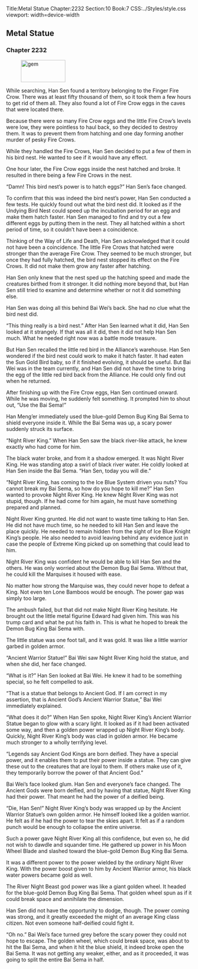 Title:Metal Statue 
Chapter:2232 
Section:10 
Book:7 
CSS:../Styles/style.css 
viewport: width=device-width
  
## Metal Statue
### Chapter 2232 
<figure>
	<img src="../Images/gem.gif" alt="gem" id="gem" width="120" height="60" />
</figure>
  

  
  While searching, Han Sen found a territory belonging to the Finger Fire Crow. There was at least fifty thousand of them, so it took them a few hours to get rid of them all. They also found a lot of Fire Crow eggs in the caves that were located there.

Because there were so many Fire Crow eggs and the little Fire Crow’s levels were low, they were pointless to haul back, so they decided to destroy them. It was to prevent them from hatching and one day forming another murder of pesky Fire Crows.

While they handled the Fire Crows, Han Sen decided to put a few of them in his bird nest. He wanted to see if it would have any effect.

One hour later, the Fire Crow eggs inside the nest hatched and broke. It resulted in there being a few Fire Crows in the nest.

“Damn! This bird nest’s power is to hatch eggs?” Han Sen’s face changed.

To confirm that this was indeed the bird nest’s power, Han Sen conducted a few tests. He quickly found out what the bird nest did. It looked as if the Undying Bird Nest could speed up the incubation period for an egg and make them hatch faster. Han Sen managed to find and try out a few different eggs by putting them in the nest. They all hatched within a short period of time, so it couldn’t have been a coincidence.

Thinking of the Way of Life and Death, Han Sen acknowledged that it could not have been a coincidence. The little Fire Crows that hatched were stronger than the average Fire Crow. They seemed to be much stronger, but once they had fully hatched, the bird nest stopped its effect on the Fire Crows. It did not make them grow any faster after hatching.

Han Sen only knew that the nest sped up the hatching speed and made the creatures birthed from it stronger. It did nothing more beyond that, but Han Sen still tried to examine and determine whether or not it did something else.

Han Sen was doing all this behind Bai Wei’s back. She had no clue what the bird nest did.

“This thing really is a bird nest.” After Han Sen learned what it did, Han Sen looked at it strangely. If that was all it did, then it did not help Han Sen much. What he needed right now was a battle mode treasure.

But Han Sen recalled the little red bird in the Alliance’s warehouse. Han Sen wondered if the bird nest could work to make it hatch faster. It had eaten the Sun Gold Bird baby, so if it finished evolving, it should be useful. But Bai Wei was in the team currently, and Han Sen did not have the time to bring the egg of the little red bird back from the Alliance. He could only find out when he returned.

After finishing up with the Fire Crow eggs, Han Sen continued onward. While he was moving, he suddenly felt something. It prompted him to shout out, “Use the Bai Sema!”

Han Meng’er immediately used the blue-gold Demon Bug King Bai Sema to shield everyone inside it. While the Bai Sema was up, a scary power suddenly struck its surface.

“Night River King.” When Han Sen saw the black river-like attack, he knew exactly who had come for him.

The black water broke, and from it a shadow emerged. It was Night River King. He was standing atop a swirl of black river water. He coldly looked at Han Sen inside the Bai Sema. “Han Sen, today you will die.”

“Night River King, has coming to the Ice Blue System driven you nuts? You cannot break my Bai Sema, so how do you hope to kill me?” Han Sen wanted to provoke Night River King. He knew Night River King was not stupid, though. If he had come for him again, he must have something prepared and planned.

Night River King grunted. He did not want to waste time talking to Han Sen. He did not have much time, so he needed to kill Han Sen and leave the place quickly. He needed to remain hidden from the sight of Ice Blue Knight King’s people. He also needed to avoid leaving behind any evidence just in case the people of Extreme King picked up on something that could lead to him.

Night River King was confident he would be able to kill Han Sen and the others. He was only worried about the Demon Bug Bai Sema. Without that, he could kill the Marquises it housed with ease.

No matter how strong the Marquise was, they could never hope to defeat a King. Not even ten Lone Bamboos would be enough. The power gap was simply too large.

The ambush failed, but that did not make Night River King hesitate. He brought out the little metal figurine Edward had given him. This was his trump card and what he put his faith in. This is what he hoped to break the Demon Bug King Bai Sema with.

The little statue was one foot tall, and it was gold. It was like a little warrior garbed in golden armor.

“Ancient Warrior Statue!” Bai Wei saw Night River King hold the statue, and when she did, her face changed.

“What is it?” Han Sen looked at Bai Wei. He knew it had to be something special, so he felt compelled to ask.

“That is a statue that belongs to Ancient God. If I am correct in my assertion, that is Ancient God’s Ancient Warrior Statue,” Bai Wei immediately explained.

“What does it do?” When Han Sen spoke, Night River King’s Ancient Warrior Statue began to glow with a scary light. It looked as if it had been activated some way, and then a golden power wrapped up Night River King’s body. Quickly, Night River King’s body was clad in golden armor. He became much stronger to a wholly terrifying level.

“Legends say Ancient God Kings are born deified. They have a special power, and it enables them to put their power inside a statue. They can give these out to the creatures that are loyal to them. If others make use of it, they temporarily borrow the power of that Ancient God.”

Bai Wei’s face looked glum. Han Sen and everyone’s face changed. The Ancient Gods were born deified, and by having that statue, Night River King had their power. That meant he had the power of a deified being.

“Die, Han Sen!” Night River King’s body was wrapped up by the Ancient Warrior Statue’s own golden armor. He himself looked like a golden warrior. He felt as if he had the power to tear the skies apart. It felt as if a random punch would be enough to collapse the entire universe.

Such a power gave Night River King all this confidence, but even so, he did not wish to dawdle and squander time. He gathered up power in his Moon Wheel Blade and slashed toward the blue-gold Demon Bug King Bai Sema.

It was a different power to the power wielded by the ordinary Night River King. With the power boost given to him by Ancient Warrior armor, his black water powers became gold as well.

The River Night Beast god power was like a giant golden wheel. It headed for the blue-gold Demon Bug King Bai Sema. That golden wheel spun as if it could break space and annihilate the dimension.

Han Sen did not have the opportunity to dodge, though. The power coming was strong, and it greatly exceeded the might of an average King class citizen. Not even someone half-deified could fight it.

“Oh no.” Bai Wei’s face turned grey before the scary power they could not hope to escape. The golden wheel, which could break space, was about to hit the Bai Sema, and when it hit the blue shield, it indeed broke open the Bai Sema. It was not getting any weaker, either, and as it proceeded, it was going to split the entire Bai Sema in half.
